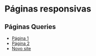# Páginas responsivas

## Páginas Queries 

- [Página 1](https://github.com/OliveerCastro/workspace/blob/main/paginas/paginaMediaQueris.html)
- [Página 2](https://github.com/OliveerCastro/workspace/blob/main/paginas/pageMediaQueris2.html)
- [Novo site](https://github.com/OliveerCastro/workspace/blob/main/paginas/newsite.html)
